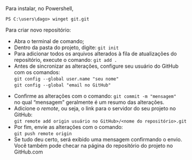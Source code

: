 Para instalar, no Powershell, 
```
PS C:\users\dago> winget git.git

```

Para criar novo repositório:

* Abra o terminal de comando;
* Dentro da pasta do projeto, digite: `git init`  
* Para adicionar todos os arquivos alterados à fila de atualizações do repositório, execute o comando: `git add .`
* Antes de sincronizar as alterações, configure seu usuário do GitHub com os comandos:  
    `git config --global user.name "seu nome"`  
    `git config --global "email no GitHub"`
- Confirme as alterações com o comando: `git commit -m "mensagem"`  
    no qual “mensagem” geralmente é um resumo das alterações.
- Adicione o _remote_, ou seja, o link para o servidor do seu projeto no GitHub:  
    `git remote add origin usuário no GitHub>/<nome do repositório>.git`
- Por fim, envie as alterações com o comando:  
    `git push remote origin`
- Se tudo deu certo, será exibido uma mensagem confirmando o envio. Você também pode checar na página do repositório do projeto no GitHub.com



